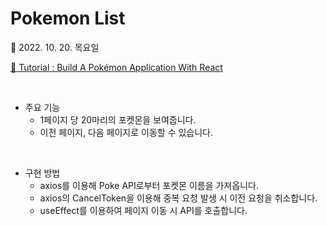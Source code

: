 # Pokemon List

📆 2022. 10. 20. 목요일

[📙 Tutorial : Build A Pokémon Application With React](https://youtu.be/o3ZUc7zH8BE)

<br>

- 주요 기능
  - 1페이지 당 20마리의 포켓몬을 보여줍니다.
  - 이전 페이지, 다음 페이지로 이동할 수 있습니다.

<br>

- 구현 방법
  - axios를 이용해 Poke API로부터 포켓몬 이름을 가져옵니다.
  - axios의 CancelToken을 이용해 중복 요청 발생 시 이전 요청을 취소합니다.
  - useEffect를 이용하여 페이지 이동 시 API를 호출합니다.
